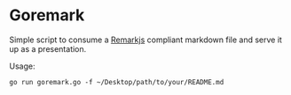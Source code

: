 # Goremark

Simple script to consume a [Remarkjs](http://remarkjs.com/) compliant
markdown file and serve it up as a presentation.

Usage:

```golang
go run goremark.go -f ~/Desktop/path/to/your/README.md
```

